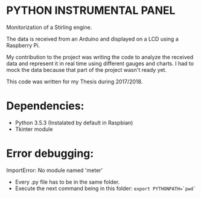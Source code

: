 # PYTHON INSTRUMENTAL PANEL

Monitorization of a Stirling engine.

The data is received from an Arduino and displayed on a LCD using a Raspberry Pi.

My contribution to the project was writing the code to analyze the received data and represent it in real time using different gauges and charts. I had to mock the data because that part of the project wasn't ready yet.

This code was written for my Thesis during 2017/2018.

# Dependencies:

* Python 3.5.3 (Instalated by default in Raspbian)
* Tkinter module

# Error debugging:

ImportError: No module named 'meter'
* Every .py file has to be in the same folder.
* Execute the next command being in this folder:
``` export PYTHONPATH=`pwd` ```

